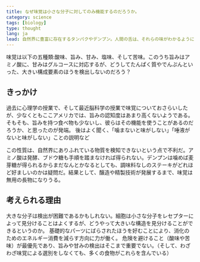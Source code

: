 ```yaml
---
title: なぜ味覚は小さな分子に対してのみ機能するのだろうか。
category: science
tags: [biology]
type: thought
lang: ja
lead: 自然界に豊富に存在するタンパクやデンプン。人間の舌は、それらの味がわかるようにできていない。
---
```

味覚は以下の五種類:酸味、旨み、甘み、塩味、そして苦味。このうち旨みはアミノ酸に、甘みはグルコースに対応するが、どうしてたんぱく質やでんぷんといった、大きい構成要素のほうを検出しないのだろう？

<!-- more -->
## きっかけ
過去に心理学の授業で、そして最近脳科学の授業で味覚についておさらいしたが、少なくともここアメリカでは、旨みの認知度はあまり高くないようである。そもそも、旨みを持つ食べ物も少ないし、彼らはその機能を使うことがあるのだろうか、と思ったのが発端。 後はよく聞く、「噛まないと味がしない」「唾液がないと味がしない」ことの説明など

この性質は、自然界にありふれている物質を検知できないという点で不利だ。アミノ酸は発酵、ブドウ糖も手順を踏まなければ得られない。デンプンは噛めば麦芽糖が得られるからまだなんとかなるとしても、調味料なしのステーキがどれほど好ましいのかは疑問だ。結果として、醸造や精製技術が発展するまで、味覚は無用の長物になりうる。

## 考えられる理由
大きな分子は検出が困難であるかもしれない。細胞は小さな分子をレセプターによって見分けることはよくするが、どうやって大きいな構造を見分けることができるというのか。
基礎的なパーツにばらされたほうを好むことにより、消化のためのエネルギー消費を減らす方向に力が働く。
危険を避けること（酸味や苦味）が最優先であり、旨みや甘みの検出はそこまで重要でない。（そして、わざわざ味覚による選別をしなくても、多くの食物がこれらを含んでいる）

